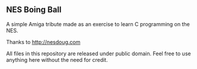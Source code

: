 ## NES Boing Ball

A simple Amiga tribute made as an exercise to learn C programming on the NES.

Thanks to http://nesdoug.com

All files in this repository are released under public domain. Feel free to use anything here without the need for credit.